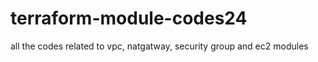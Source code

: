 # terraform-module-codes24
all the codes related to vpc, natgatway, security group and ec2  modules 
